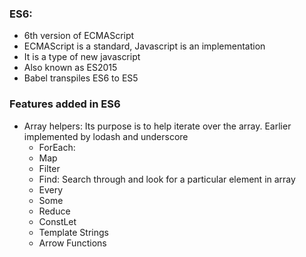 ### ES6:
* 6th version of ECMAScript
* ECMAScript is a standard, Javascript is an implementation
* It is a type of new javascript
* Also known as ES2015
* Babel transpiles ES6 to ES5

### Features added in ES6
* Array helpers: Its purpose is to help iterate over the array. Earlier implemented by lodash and underscore
	* ForEach:
	* Map
	* Filter
	* Find: Search through and look for a particular element in array
	* Every
	* Some 
	* Reduce
	* ConstLet
	* Template Strings
	* Arrow Functions
